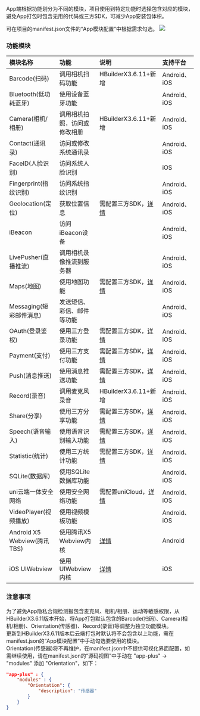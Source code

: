 App端根据功能划分为不同的模块，项目使用到特定功能时选择包含对应的模块，避免App打包时包含无用的代码或三方SDK，可减少App安装包体积。

可在项目的manifest.json文件的“App模块配置”中根据需求勾选。
![](https://native-res.dcloud.net.cn/images/uniapp/manifest-modules.png)


### 功能模块  

| 模块名称 | 功能 | 说明 | 支持平台 |
| :- | :- | :- | :- |
| Barcode(扫码) | 调用相机扫码功能 | HBuilderX3.6.11+新增 | Android、iOS|
| Bluetooth(低功耗蓝牙) | 使用设备蓝牙功能 |  | Android、iOS |
| Camera(相机/相册) | 调用相机拍照，访问或修改相册 | HBuilderX3.6.11+新增 | Android、iOS |
| Contact(通讯录) | 访问或修改系统通讯录 |  | Android、iOS |
| FaceID(人脸识别) | 访问系统人脸识别 |  | iOS |
| Fingerprint(指纹识别) | 访问系统指纹识别 |  | Android、iOS |
| Geolocation(定位) | 获取位置信息 | 需配置三方SDK，[详情](app-geolocation.md) | Android、iOS |
| iBeacon | 访问iBeacon设备 |  | Android、iOS |
| LivePusher(直播推流) | 调用相机录像推流到服务器 |  | Android、iOS |
| Maps(地图) | 使用地图功能 | 需配置三方SDK，[详情](app-maps.md) | Android、iOS |
| Messaging(短彩邮件消息) | 发送短信、彩信、邮件等功能 |  | Android、iOS |
| OAuth(登录鉴权) | 使用三方登录功能 | 需配置三方SDK，[详情](app-oauth.md) | Android、iOS |
| Payment(支付) | 使用三方支付功能 | 需配置三方SDK，[详情](app-payment.md) | Android、iOS |
| Push(消息推送) | 使用消息推送功能 | 需配置三方SDK，[详情](app-push.md) | Android、iOS |
| Record(录音) | 调用麦克风录音 | HBuilderX3.6.11+新增 | Android、iOS |
| Share(分享) | 使用三方分享功能 | 需配置三方SDK，[详情](app-share.md) | Android、iOS |
| Speech(语音输入) | 使用语音识别输入功能 | 需配置三方SDK，[详情](app-speech.md) | Android、iOS |
| Statistic(统计) | 使用三方统计功能 | 需配置三方SDK，[详情](app-statistic.md) | Android、iOS |
| SQLite(数据库) | 使用SQLite数据库功能 |  | Android、iOS |
| uni云端一体安全网络 | 使用安全网络功能 | 需配置uniCloud，[详情](https://uniapp.dcloud.net.cn/uniCloud/secure-network) | Android、iOS |
| VideoPlayer(视频播放) | 使用视频模板功能 |  | Android、iOS |
| Android X5 Webview(腾讯TBS) | 使用腾讯X5 Webview内核 | [详情](app-android-x5.md) | Android |
| iOS UIWebview | 使用UIWebview内核 | [详情](app-ios-uiwebview.md) | iOS |


### 注意事项  

<a id="bcor"/>

为了避免App隐私合规检测报包含麦克风、相机/相册、运动等敏感权限，从HBuilderX3.6.11版本开始，将App打包默认包含的Barcode(扫码)、Camera(相机/相册)、Orientation(传感器)、Record(录音)等调整为独立功能模块。  
更新到HBuilderX3.6.11版本后云端打包时默认将不会包含以上功能，需在manifest.json的“App模块配置”中手动勾选要使用的模块。  
Orientation(传感器)将不再维护，在manifest.json中不提供可视化界面配置，如需继续使用，请在manifest.json的“源码视图”中手动在 "app-plus" -> "modules" 添加 "Orientation"，如下：  
```json
"app-plus" : {
	"modules" : {
		"Orientation": {
			"description": "传感器"
		}
	}
}
```


